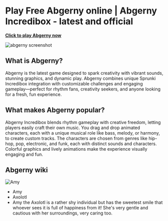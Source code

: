 # Play Free Abgerny online | Abgerny Incredibox - latest and official

**[Click to play Abgerny now](https://abgerny.my/)**

![abgerny screenshot](https://abgerny.my/abgerny-screenshot.png)

## What is Abgerny?
Abgerny is the latest game designed to spark creativity with vibrant sounds, stunning graphics, and dynamic play. Abgerny combines unique Sprunki Incredibox integration with customizable challenges and engaging gameplay—perfect for rhythm fans, creativity seekers, and anyone looking for a fresh, fun experience.

## What makes Abgerny popular?
Abgerny Incredibox blends rhythm gameplay with creative freedom, letting players easily craft their own music. You drag and drop animated characters, each with a unique musical role like bass, melody, or harmony, to create custom tracks. The characters are chosen from genres like hip-hop, pop, electronic, and funk, each with distinct sounds and characters. Colorful graphics and lively animations make the experience visually engaging and fun.

## Abgerny wiki
![Amy](https://abgerny.my/_next/image?url=%2Fcharacters%2FAmy.png&w=1200&q=75)
- Amy
- Axolotl
- Amy the Axolotl is a rather shy individual but has the sweetest smile that whoever sees it is full of happiness from it! She's very gentle and cautious with her surroundings, very caring too.
